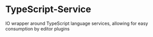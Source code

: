 TypeScript-Service
==================

IO wrapper around TypeScript language services, allowing for easy consumption by editor plugins
